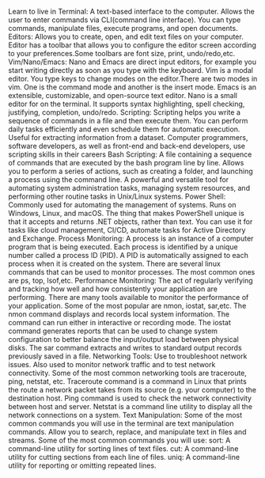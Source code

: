 Learn to live in Terminal:
A text-based interface to the computer.
Allows the user to enter commands via CLI(command line interface).
You can type commands, manipulate files, execute programs, and open documents.
    Editors:
        Allows you to create, open, and edit text files on your computer.
        Editor has a toolbar that allows you to configure the editor screen according to your preferences.Some toolbars are font size, print, undo/redo,etc.
        Vim/Nano/Emacs:
            Nano and Emacs are direct input editors, for example you start writing directly as soon as you type with the keyboard.
            Vim is a modal editor. You type keys to change modes on the editor.There are two modes in vim. One is the command mode and another is the insert mode.
            Emacs is an extensible, customizable, and open-source text editor.
            Nano is a small editor for on the terminal. It supports syntax highlighting, spell checking, justifying, completion, undo/redo.
    Scripting:
        Scripting helps you write a sequence of commands in a file and then execute them.
        You can perform daily tasks efficiently and even schedule them for automatic execution.
        Useful for extracting information from a dataset. 
        Computer programmers, software developers, as well as front-end and back-end developers, use scripting skills in their careers
        Bash Scripting:
            A file containing a sequence of commands that are executed by the bash program line by line.
            Allows you to perform a series of actions, such as creating a folder, and launching a process using the command line.
            A powerful and versatile tool for automating system administration tasks, managing system resources, and performing other routine tasks in Unix/Linux systems. 
        Power Shell:
            Commonly used for automating the management of systems.
            Runs on Windows, Linux, and macOS.
            The thing that makes PowerShell unique is that it accepts and returns .NET objects, rather than text.
            You can use it for tasks like cloud management, CI/CD, automate tasks for Active Directory and Exchange.
    Process Monitoring:
        A process is an instance of a computer program that is being executed.
        Each process is identified by a unique number called a process ID (PID).
        A PID is automatically assigned to each process when it is created on the system.
        There are several linux commands that can be used to monitor processes. The most common ones are ps, top, lsof,etc.
    Performance Monitoring:
        The act of regularly verifying and tracking how well and how consistently your application are performing.
        There are many tools available to monitor the performance of your application. Some of the most popular are nmon, iostat, sar,etc.
        The nmon command displays and records local system information. The command can run either in interactive or recording mode. 
        The iostat command generates reports that can be used to change system configuration to better balance the input/output load between physical disks.
        The sar command extracts and writes to standard output records previously saved in a file.
    Networking Tools:
        Use to troubleshoot network issues.
        Also used to monitor network traffic and to test network connectivity.
        Some of the most common networking tools are traceroute, ping, netstat, etc.
        Traceroute command is a command in Linux that prints the route a network packet takes from its source (e.g. your computer) to the destination host.
        Ping command is used to check the network connectivity between host and server.
        Netstat is a command line utility to display all the network connections on a system.
    Text Manipulation:
        Some of the most common commands you will use in the terminal are text manipulation commands.
        Allow you to search, replace, and manipulate text in files and streams.
        Some of the most common commands you will use:
        sort: A command-line utility for sorting lines of text files.
        cut: A command-line utility for cutting sections from each line of files.
        uniq: A command-line utility for reporting or omitting repeated lines.

